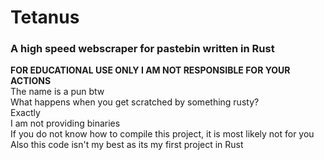 <h1>Tetanus</h1>
<h3>A high speed webscraper for pastebin written in Rust</h3>
<p>
<b>FOR EDUCATIONAL USE ONLY I AM NOT RESPONSIBLE FOR YOUR ACTIONS</b><br>
The name is a pun btw<br>
What happens when you get scratched by something rusty?<br>
Exactly<br>
I am not providing binaries<br>
If you do not know how to compile this project, it is most likely not for you<br>
Also this code isn't my best as its my first project in Rust
</p>